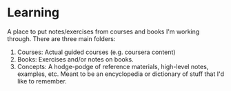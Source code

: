 # Learning

A place to put notes/exercises from courses and books I'm working through. There are
three main folders:

1. Courses: Actual guided courses (e.g. coursera content)
2. Books: Exercises and/or notes on books.
3. Concepts: A hodge-podge of reference materials, high-level notes, examples, etc. Meant to
   be an encyclopedia or dictionary of stuff that I'd like to remember.


